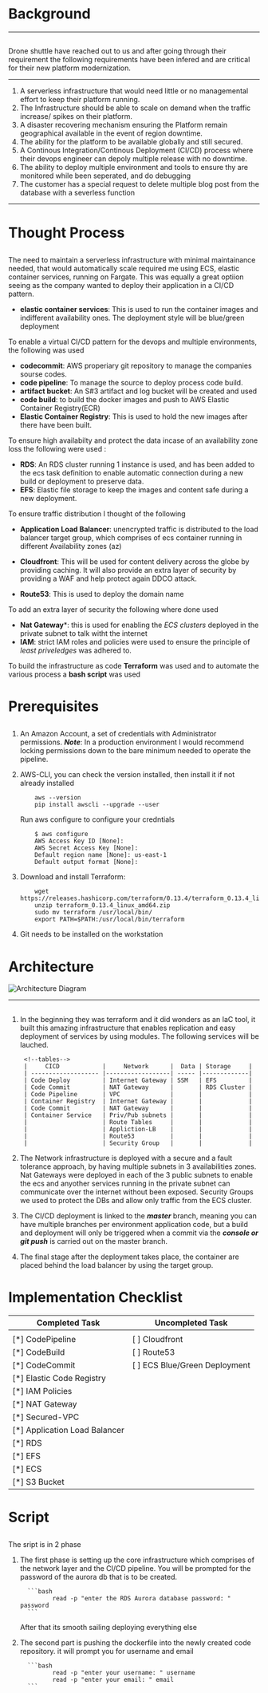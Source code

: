 
<!--Headings -->
# Background
<!-- horizonal rule -->
___
<!-- body -->
##
Drone shuttle have reached out to us and after going through their requirement the following requirements have been infered and are critical for their new platform modernization.

<!-- horizonal rule -->
___

<!--OL -->
1. A serverless infrastructure that would need little or no managemental effort to keep their platform running.
1. The Infrastructure should be able to scale on demand when the traffic increase/ spikes on their platform.
1. A disaster recovering mechanism ensuring the Platform remain geographical available in the event of region downtime.
1. The ability for the platform to be available globally and still secured.
1. A Continous Integration/Continous Deployment (CI/CD) process where their devops engineer can depoly multiple release with no downtime.
1. The ability to deploy multiple environment and tools to ensure thy are monitored while been seperated, and do debugging
1. The customer has a special request to delete multiple blog post from the database with a severless function

<!-- horizonal rule -->
___

<!--Headings -->
# Thought Process
<!-- body -->
##

The need to maintain a serverless infrastructure with minimal maintainance needed, that would automatically scale required me using ECS, elastic container services, running on Fargate. This was equally a great optiion seeing as the company wanted to deploy their application in a CI/CD pattern. 
<!-- UL -->
* **elastic container services**: This is used to run the container images and indifferent availability ones. The deployment style will be blue/green deployment

To enable a virtual CI/CD pattern for the devops and multiple environments, the following was used

<!-- UL -->
* **codecommit**: AWS properiary git repository to manage the companies sourse codes.
* **code pipeline**: To manage the source to deploy process code build.
* **artifact bucket**: An S#3 artifact and log bucket will be created and used
* **code build**: to build the docker images and push to AWS Elastic Container Registry(ECR)
* **Elastic Container Registry**: This is used to hold the new images after there have been built.

To ensure high availabilty and protect the data incase of an availability zone loss the  following were used :
<!-- UL -->
* **RDS**: An RDS cluster running 1 instance is used, and has been added to the ecs task definition to enable automatic connection during a new build or deployment to preserve data.
* **EFS**: Elastic file storage to keep the images and content safe during a new deployment.


To ensure traffic distribution I thought of the following
<!-- UL -->
* **Application Load Balancer**: unencrypted traffic is distributed to the load balancer target group, which comprises of ecs container running in different Availability zones (az)

* **Cloudfront**: This will be used for content delivery across the globe by providing caching. It will also provide an extra layer of security by providing a WAF and help protect again DDCO attack.

* **Route53**: This is used to deploy the domain name 

To add an extra layer of security the following where done used
<!-- UL -->
* **Nat Gateway***: this is used for enabling the *ECS clusters* deployed in the private subnet to talk witht the internet
* **IAM**: strict IAM roles and policies were used to ensure the principle of *least priveledges* was adhered to.

To build the infrastructure as code **Terraform** was used and to automate the various process a **bash script** was used

<!--Headings -->
# Prerequisites
<!-- body -->
##
<!--OL -->
1. An Amazon Account, a set of credentials with Administrator permissions. ***Note***: In a production environment I would recommend locking permissions down to the bare minimum needed to operate the pipeline.

1. AWS-CLI, you can check the version installed, then install it if not already installed
    ```
        aws --version
        pip install awscli --upgrade --user
    ```
    Run aws configure to configure your credntials
    ```
        $ aws configure
        AWS Access Key ID [None]: 
        AWS Secret Access Key [None]: 
        Default region name [None]: us-east-1
        Default output format [None]: 
1. Download and install Terraform:
    ```
        wget https://releases.hashicorp.com/terraform/0.13.4/terraform_0.13.4_linux_amd64.zip
        unzip terraform_0.13.4_linux_amd64.zip
        sudo mv terraform /usr/local/bin/
        export PATH=$PATH:/usr/local/bin/terraform
    ```
1. Git needs to be installed on the workstation

<!--Headings -->
# Architecture

<!--image-->
![Architecture Diagram](https://github.com/ochuko3d/Nordcloud/blob/main/Images/Architecture.jpeg)

<!-- horizonal rule -->
___
<!-- body -->
##
<!--OL -->
1. In the beginning they was terraform and it did wonders as an IaC tool, it built this amazing infrastructure that enables replication and easy deployment of services by using modules. The following services will be lauched.

        <!--tables-->
        |     CICD            |     Network      |  Data | Storage     |
        | ------------------- |------------------| ----- |-------------|
        | Code Deploy         | Internet Gateway | SSM   | EFS         |
        | Code Commit         | NAT Gateway      |       | RDS Cluster |
        | Code Pipeline       | VPC              |       |             |    
        | Container Registry  | Internet Gateway |       |             |
        | Code Commit         | NAT Gateway      |       |             |
        | Container Service   | Priv/Pub subnets |       |             |
        |                     | Route Tables     |       |             |
        |                     | Appliction-LB    |       |             |
        |                     | Route53          |       |             |
        |                     | Security Group   |       |             |

1. The Network infrastructure is deployed with a secure and a fault tolerance approach, by having multiple subnets in 3 availabilities zones. Nat Gateways were deployed in each of the 3 public subnets to enable the ecs and anyother services running in the private subnet can communicate over the internet without been exposed. Security Groups we used to protect the DBs and allow only traffic from the ECS cluster.

1. The CI/CD deployment is linked to the ***master*** branch, meaning you can have multiple branches per environment application code, but a build and deployment will only be triggered when a commit via the ***console or git push*** is carried out on the master branch.

1. The final stage after the deployment takes place, the container are placed behind the load balancer by using the target group.
<!--Headings -->
# Implementation Checklist

<!--tables-->

| Completed Task                   | Uncompleted Task             | 
| -------------------------------- |----------------------------- | 
| <!-- tasklist -->                |<!-- tasklist -->             |
|  [*] CodePipeline                | [ ] Cloudfront               | 
|  [*] CodeBuild                   | [ ] Route53                  |
|  [*] CodeCommit                  | [ ] ECS Blue/Green Deployment|
|  [*] Elastic Code Registry       |                              |  
|  [*] IAM Policies                |                              |
|  [*] NAT Gateway                 |                              |
|  [*] Secured-VPC                 |                              |
|  [*] Application Load Balancer   |                              |
|  [*] RDS                         |                              |
|  [*] EFS                         |                              |
|  [*] ECS                         |                              |
|  [*] S3 Bucket                   |                              |

<!--Headings -->
# Script

<!-- body -->
## 
The sript is in 2 phase
<!--OL -->
1. The first phase is setting up the core infrastructure which comprises of the network layer and the CI/CD pipeline. You will be prompted for the password of the aurora db that is to be created.

    <!-- Github Markdown--->
    <!--Code Block-->
         ```bash
                read -p "enter the RDS Aurora database password: " password
         ```
    After that its smooth sailing deploying everything else
1. The second part is pushing the dockerfile into the newly created code repository. it will prompt you for username and email
    <!-- Github Markdown--->
    <!--Code Block-->

         ```bash
                read -p "enter your username: " username
                read -p "enter your email: " email
         ```
